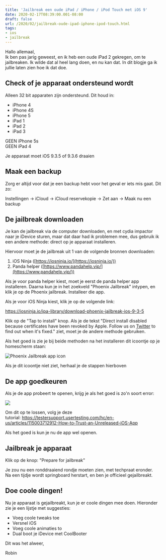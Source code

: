 ```yaml
---
title: 'Jailbreak een oude iPad / iPhone / iPod Touch met iOS 9'
date: 2020-02-17T08:39:00.001-08:00
draft: false
url: /2020/02/jailbreak-oude-ipad-iphone-ipod-touch.html
tags: 
- ios
- jailbreak
---
```


Hallo allemaal,  
Ik ben pas jarig geweest, en ik heb een oude iPad 2 gekregen, om te jailbreaken. Ik wilde dat al heel lang doen, en nu kan dat. In dit blogje ga ik jullie laten zien hoe ik dat doe.  
  
## Check of je apparaat ondersteund wordt

Alleen 32 bit apparaten zijn ondersteund. Dit houd in:  

*   iPhone 4
*   iPhone 4S
*   iPhone 5
*   iPad 1
*   iPad 2
*   iPad 3

GEEN iPhone 5s  
GEEN iPad 4

Je apparaat moet iOS 9.3.5 of 9.3.6 draaien
  
## Maak een backup

Zorg er altijd voor dat je een backup hebt voor het geval er iets mis gaat. Dit zo:  
  
Instellingen -> iCloud -> iCloud reservekopie -> Zet aan -> Maak nu een backup  
  
## De jailbreak downloaden

Je kan de jailbreak via de computer downloaden, en met cydia impactor naar je iDevice sturen, maar dat daar had ik problemen mee, dus gebruik ik een andere methode: direct op je apparaat installeren.  
  
Hiervoor moet je de jailbreak uit 1 van de volgende bronnen downloaden:  

1.  iOS Ninja ([https://iosninja.io/](https://iosninja.io/))
2.  Panda helper ([https://www.pandahelp.vip/](https://www.pandahelp.vip/))

Als je voor panda helper kiest, moet je eerst de panda helper app installeren. Daarna kun je in het zoekveld "Phoenix Jailbreak" intypen, en klik je op de Phoenix jailbreak. Installeer die app.

Als je voor iOS Ninja kiest, klik je op de volgende link:

<https://iosninja.io/ipa-library/download-phoenix-jailbreak-ios-9-3-5>

Klik op de "Tap to install" knop. Als je de tekst "Direct install disabled because certificates have been revoked by Apple. Follow us on [Twitter](https://twitter.com/iosninja_io) to find out when it's fixed." ziet, moet je de andere methode gebruiken.  
  
Als het goed is zie je bij beide methoden na het installeren dit icoontje op je homescherm staan:  
  
![Phoenix Jailbreak app icon](https://iosninja.io/img/ipas/phoenix-jailbreak.png)  
  
Als je dit icoontje niet ziet, herhaal je de stappen hierboven  
  
## De app goedkeuren

Als je de app probeert te openen, krijg je als het goed is zo'n soort error:  

![](https://1.bp.blogspot.com/-rCsywp18UMY/XjsMVerSnnI/AAAAAAAAB3Y/jG_uX-u9li8fZgdhBFpDSmapUT9z8Z34QCLcBGAsYHQ/s320/Untitled.png)

Om dit op te lossen, volg je deze tutorial: <https://testersupport.usertesting.com/hc/en-us/articles/115003712912-How-to-Trust-an-Unreleased-iOS-App>
  
Als het goed is kun je nu de app wel openen.  
  
## Jailbreak je apparaat
  
Klik op de knop: "Prepare for jailbreak"  
  
Je zou nu een ronddraaiend rondje moeten zien, met techpraat eronder.  
Na een tijdje wordt springboard herstart, en ben je officieel gejailbreakt.  
  
## Doe coole dingen!

Nu je apparaat is gejailbreakt, kun je er coole dingen mee doen. Hieronder zie je een lijstje met suggesties:  
  
*   Voeg coole tweaks toe  
*   Versnel iOS  
*   Voeg coole animaties to  
*   Dual boot je iDevice met CoolBooter  
  
Dit was het alweer,  
  
Robin
